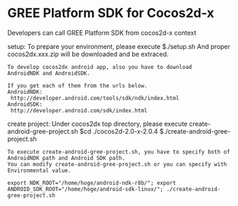 GREE Platform SDK for Cocos2d-x
==========================================================

Developers can call GREE Platform SDK from cocos2d-x context

setup:
	To prepare your environment, please execute
	$./setup.sh
	And proper cocos2dx.xxx.zip will be downloaded and be extraced.

	To develop cocos2dx android app, also you have to download 
	AndroidNDK and AndroidSDK.

	If you get each of them from the urls below.
	AndroidNDK:
	 http://developer.android.com/tools/sdk/ndk/index.html
	AndroidSDK:
	 http://developer.android.com/sdk/index.html

create project:
	Under cocos2dx top directory, please execute create-android-gree-project.sh
	$cd ./cocos2d-2.0-x-2.0.4
	$./create-android-gree-project.sh

	To execute create-android-gree-project.sh, you have to specify both of AndroidNDK path and Android SDK path.
	You can modify create-android-gree-project.sh or you can specify with Environmental value.
	
	export NDK_ROOT="/home/hoge/android-ndk-r8b/"; export ANDROID_SDK_ROOT="/home/hoge/android-sdk-linux/"; ./create-android-gree-project.sh


